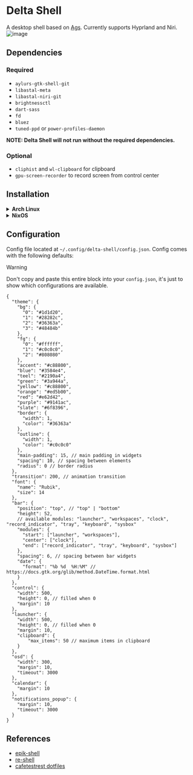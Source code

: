 # Delta Shell

A desktop shell based on [Ags](https://github.com/Aylur/ags). Currently supports Hyprland and Niri.
![image](https://i.imgur.com/vBy0QRd.png)

## Dependencies

### Required

- `aylurs-gtk-shell-git`
- `libastal-meta`
- `libastal-niri-git`
- `brightnessctl`
- `dart-sass`
- `fd`
- `bluez`
- `tuned-ppd` or `power-profiles-daemon`

**NOTE: Delta Shell will not run without the required dependencies.**

### Optional

- `cliphist` and `wl-clipboard` for clipboard
- `gpu-screen-recorder` to record screen from control center

## Installation

<details>
<summary><b>Arch Linux</b></summary>

1. Installation libastal-niri-git

```bash
mkdir -p libastal-niri-git
cd libastal-niri-git
wget https://raw.githubusercontent.com/Sinomor/PKGBUILDS/refs/heads/main/libastal-niri-git/PKGBUILD
makepkg -si
```

2. Installation other dependencies

```bash
yay -S aylurs-gtk-shell-git libastal-meta brightnessctl dart-sass fd bluez tuned-ppd cliphist gpu-screen-recorder wl-clipboard
```

3. Clone repo and run

```bash
git clone https://github.com/Sinomor/delta-shell.git ~/.config/ags
```

And then you can run it with

```bash
ags run
```

</details>

<details>
<summary><b>NixOS</b></summary>

If you use Nix or NixOS, you can run Delta Shell with all dependencies managed automatically:

```bash
nix run github:Sinomor/delta-shell
```

For development, enter a shell with all dependencies:

```bash
nix develop
```

No manual installation of dependencies is required when using Nix.

</details>

## Configuration

Config file located at `~/.config/delta-shell/config.json`.
Config comes with the following defaults:

> [!WARNING]
> Don't copy and paste this entire block into your `config.json`, it's just to show which configurations are available.

```
{
  "theme": {
    "bg": {
      "0": "#1d1d20",
      "1": "#28282c",
      "2": "#36363a",
      "3": "#48484b"
    },
    "fg": {
      "0": "#ffffff",
      "1": "#c0c0c0",
      "2": "#808080"
    },
    "accent": "#c88800",
    "blue": "#3584e4",
    "teel": "#2190a4",
    "green": "#3a944a",
    "yellow": "#c88800",
    "orange": "#ed5b00",
    "red": "#e62d42",
    "purple": "#9141ac",
    "slate": "#6f8396",
    "border": {
      "width": 1,
      "color": "#36363a"
    },
    "outline": {
      "width": 1,
      "color": "#c0c0c0"
    },
    "main-padding": 15, // main padding in widgets
    "spacing": 10, // spacing between elements
    "radius": 0 // border radius
  },
  "transition": 200, // animation transition
  "font": {
    "name": "Rubik",
    "size": 14
  },
  "bar": {
    "position": "top", // "top" | "bottom"
    "height": 52,
    // available modules: "launcher", "workspaces", "clock", "record_indicator", "tray", "keyboard", "sysbox"
    "modules": {
      "start": ["launcher", "workspaces"],
      "center": ["clock"],
      "end": ["record_indicator", "tray", "keyboard", "sysbox"]
    },
    "spacing": 6, // spacing between bar widgets
    "date": {
      "format": "%b %d  %H:%M" // https://docs.gtk.org/glib/method.DateTime.format.html
    }
  },
  "control": {
    "width": 500,
    "height": 0, // filled when 0
    "margin": 10
  },
  "launcher": {
    "width": 500,
    "height": 0, // filled when 0
    "margin": 10,
    "clipboard": {
        "max_items": 50 // maximum items in clipboard
    }
  },
  "osd": {
    "width": 300,
    "margin": 10,
    "timeout": 3000
  },
  "calendar": {
    "margin": 10
  },
  "notifications_popup": {
    "margin": 10,
    "timeout": 3000
  }
}
```

## References

- [epik-shell](https://github.com/ezerinz/epik-shell/)
- [re-shell](https://github.com/ReStranger/re-shell)
- [cafetestrest dotfiles](https://github.com/cafetestrest/nixos)
